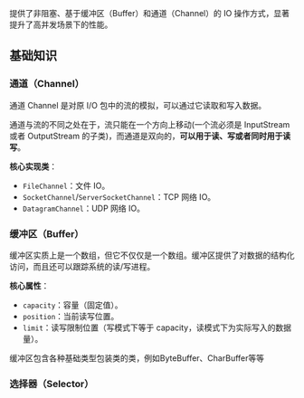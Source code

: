 提供了非阻塞、基于缓冲区（Buffer）和通道（Channel）的 IO 操作方式，显著提升了高并发场景下的性能。
## 基础知识
### 通道（Channel）
通道 Channel 是对原 I/O 包中的流的模拟，可以通过它读取和写入数据。

通道与流的不同之处在于，流只能在一个方向上移动(一个流必须是 InputStream 或者 OutputStream 的子类)，而通道是双向的，**可以用于读、写或者同时用于读写**。

**核心实现类**：
- `FileChannel`：文件 IO。
- `SocketChannel`/`ServerSocketChannel`：TCP 网络 IO。
- `DatagramChannel`：UDP 网络 IO。
### 缓冲区（Buffer）
缓冲区实质上是一个数组，但它不仅仅是一个数组。缓冲区提供了对数据的结构化访问，而且还可以跟踪系统的读/写进程。

**核心属性**：
- `capacity`：容量（固定值）。
- `position`：当前读写位置。
- `limit`：读写限制位置（写模式下等于 capacity，读模式下为实际写入的数据量）。

缓冲区包含各种基础类型包装类的类，例如ByteBuffer、CharBuffer等等
### 选择器（Selector）
